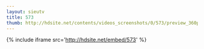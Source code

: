 ```yaml
---
layout: sieutv
title: 573
thumb: http://hdsite.net/contents/videos_screenshots/0/573/preview_360p.mp4.jpg
---
```

{% include iframe src='http://hdsite.net/embed/573' %}
 
